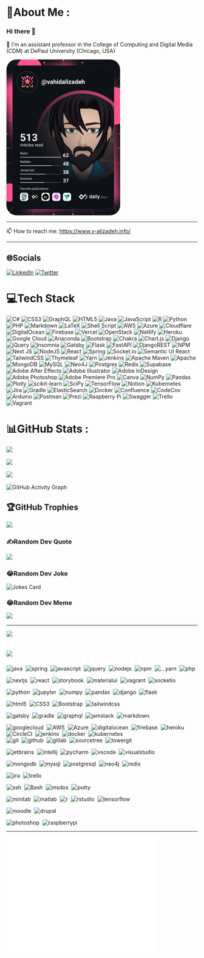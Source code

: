 # 💫About Me :
### Hi there 👋

🔭 I'm an assistant professor in the College of Computing and Digital Media (CDM) at DePaul University (Chicago, USA)

<a href="https://app.daily.dev/vahidalizadeh"><img src="https://github.com/VahidAlizadeh/VahidAlizadeh/blob/main/devcard.svg" width="300" alt="Vahid Alizadeh's Dev Card"/></a>

---

📫 How to reach me: https://www.v-alizadeh.info/

---

## 🌐Socials
[![LinkedIn](https://img.shields.io/badge/LinkedIn-%230077B5.svg?logo=linkedin&logoColor=white)](https://linkedin.com/in/vahidalizadeh) [![Twitter](https://img.shields.io/badge/Twitter-%231DA1F2.svg?logo=Twitter&logoColor=white)](https://twitter.com/vahidalizadehsk) 

# 💻Tech Stack
![C#](https://img.shields.io/badge/c%23-%23239120.svg?style=for-the-badge&logo=c-sharp&logoColor=white) ![CSS3](https://img.shields.io/badge/css3-%231572B6.svg?style=for-the-badge&logo=css3&logoColor=white) ![GraphQL](https://img.shields.io/badge/-GraphQL-E10098?style=for-the-badge&logo=graphql&logoColor=white) ![HTML5](https://img.shields.io/badge/html5-%23E34F26.svg?style=for-the-badge&logo=html5&logoColor=white) ![Java](https://img.shields.io/badge/java-%23ED8B00.svg?style=for-the-badge&logo=java&logoColor=white) ![JavaScript](https://img.shields.io/badge/javascript-%23323330.svg?style=for-the-badge&logo=javascript&logoColor=%23F7DF1E) ![R](https://img.shields.io/badge/r-%23276DC3.svg?style=for-the-badge&logo=r&logoColor=white) ![Python](https://img.shields.io/badge/python-3670A0?style=for-the-badge&logo=python&logoColor=ffdd54) ![PHP](https://img.shields.io/badge/php-%23777BB4.svg?style=for-the-badge&logo=php&logoColor=white) ![Markdown](https://img.shields.io/badge/markdown-%23000000.svg?style=for-the-badge&logo=markdown&logoColor=white) ![LaTeX](https://img.shields.io/badge/latex-%23008080.svg?style=for-the-badge&logo=latex&logoColor=white) ![Shell Script](https://img.shields.io/badge/shell_script-%23121011.svg?style=for-the-badge&logo=gnu-bash&logoColor=white) ![AWS](https://img.shields.io/badge/AWS-%23FF9900.svg?style=for-the-badge&logo=amazon-aws&logoColor=white) ![Azure](https://img.shields.io/badge/azure-%230072C6.svg?style=for-the-badge&logo=azure-devops&logoColor=white) ![Cloudflare](https://img.shields.io/badge/Cloudflare-F38020?style=for-the-badge&logo=Cloudflare&logoColor=white) ![DigitalOcean](https://img.shields.io/badge/DigitalOcean-%230167ff.svg?style=for-the-badge&logo=digitalOcean&logoColor=white) ![Firebase](https://img.shields.io/badge/firebase-%23039BE5.svg?style=for-the-badge&logo=firebase) ![Vercel](https://img.shields.io/badge/vercel-%23000000.svg?style=for-the-badge&logo=vercel&logoColor=white) ![OpenStack](https://img.shields.io/badge/Openstack-%23f01742.svg?style=for-the-badge&logo=openstack&logoColor=white) ![Netlify](https://img.shields.io/badge/netlify-%23000000.svg?style=for-the-badge&logo=netlify&logoColor=#00C7B7) ![Heroku](https://img.shields.io/badge/heroku-%23430098.svg?style=for-the-badge&logo=heroku&logoColor=white) ![Google Cloud](https://img.shields.io/badge/Google%20Cloud-%234285F4.svg?style=for-the-badge&logo=google-cloud&logoColor=white) ![Anaconda](https://img.shields.io/badge/Anaconda-%2344A833.svg?style=for-the-badge&logo=anaconda&logoColor=white) ![Bootstrap](https://img.shields.io/badge/bootstrap-%23563D7C.svg?style=for-the-badge&logo=bootstrap&logoColor=white) ![Chakra](https://img.shields.io/badge/chakra-%234ED1C5.svg?style=for-the-badge&logo=chakraui&logoColor=white) ![Chart.js](https://img.shields.io/badge/chart.js-F5788D.svg?style=for-the-badge&logo=chart.js&logoColor=white) ![Django](https://img.shields.io/badge/django-%23092E20.svg?style=for-the-badge&logo=django&logoColor=white) ![jQuery](https://img.shields.io/badge/jquery-%230769AD.svg?style=for-the-badge&logo=jquery&logoColor=white) ![Insomnia](https://img.shields.io/badge/Insomnia-black?style=for-the-badge&logo=insomnia&logoColor=5849BE) ![Gatsby](https://img.shields.io/badge/Gatsby-%23663399.svg?style=for-the-badge&logo=gatsby&logoColor=white) ![Flask](https://img.shields.io/badge/flask-%23000.svg?style=for-the-badge&logo=flask&logoColor=white) ![FastAPI](https://img.shields.io/badge/FastAPI-005571?style=for-the-badge&logo=fastapi) ![DjangoREST](https://img.shields.io/badge/DJANGO-REST-ff1709?style=for-the-badge&logo=django&logoColor=white&color=ff1709&labelColor=gray) ![NPM](https://img.shields.io/badge/NPM-%23000000.svg?style=for-the-badge&logo=npm&logoColor=white) ![Next JS](https://img.shields.io/badge/Next-black?style=for-the-badge&logo=next.js&logoColor=white) ![NodeJS](https://img.shields.io/badge/node.js-6DA55F?style=for-the-badge&logo=node.js&logoColor=white) ![React](https://img.shields.io/badge/react-%2320232a.svg?style=for-the-badge&logo=react&logoColor=%2361DAFB) ![Spring](https://img.shields.io/badge/spring-%236DB33F.svg?style=for-the-badge&logo=spring&logoColor=white) ![Socket.io](https://img.shields.io/badge/Socket.io-black?style=for-the-badge&logo=socket.io&badgeColor=010101) ![Semantic UI React](https://img.shields.io/badge/Semantic%20UI%20React-%2335BDB2.svg?style=for-the-badge&logo=SemanticUIReact&logoColor=white) ![TailwindCSS](https://img.shields.io/badge/tailwindcss-%2338B2AC.svg?style=for-the-badge&logo=tailwind-css&logoColor=white) ![Thymeleaf](https://img.shields.io/badge/Thymeleaf-%23005C0F.svg?style=for-the-badge&logo=Thymeleaf&logoColor=white) ![Yarn](https://img.shields.io/badge/yarn-%232C8EBB.svg?style=for-the-badge&logo=yarn&logoColor=white) ![Jenkins](https://img.shields.io/badge/jenkins-%232C5263.svg?style=for-the-badge&logo=jenkins&logoColor=white) ![Apache Maven](https://img.shields.io/badge/Apache%20Maven-C71A36?style=for-the-badge&logo=Apache%20Maven&logoColor=white) ![Apache](https://img.shields.io/badge/apache-%23D42029.svg?style=for-the-badge&logo=apache&logoColor=white) ![MongoDB](https://img.shields.io/badge/MongoDB-%234ea94b.svg?style=for-the-badge&logo=mongodb&logoColor=white) ![MySQL](https://img.shields.io/badge/mysql-%2300f.svg?style=for-the-badge&logo=mysql&logoColor=white) 	![Neo4J](https://img.shields.io/badge/Neo4j-008CC1?style=for-the-badge&logo=neo4j&logoColor=white) ![Postgres](https://img.shields.io/badge/postgres-%23316192.svg?style=for-the-badge&logo=postgresql&logoColor=white) ![Redis](https://img.shields.io/badge/redis-%23DD0031.svg?style=for-the-badge&logo=redis&logoColor=white) 	![Supabase](https://img.shields.io/badge/Supabase-3ECF8E?style=for-the-badge&logo=supabase&logoColor=white) ![Adobe After Effects](https://img.shields.io/badge/Adobe%20After%20Effects-9999FF.svg?style=for-the-badge&logo=Adobe%20After%20Effects&logoColor=white) ![Adobe Illustrator](https://img.shields.io/badge/adobeillustrator-%23FF9A00.svg?style=for-the-badge&logo=adobeillustrator&logoColor=white) ![Adobe InDesign](https://img.shields.io/badge/Adobe%20InDesign-49021F?style=for-the-badge&logo=adobeindesign&logoColor=white) ![Adobe Photoshop](https://img.shields.io/badge/adobephotoshop-%2331A8FF.svg?style=for-the-badge&logo=adobephotoshop&logoColor=white) ![Adobe Premiere Pro](https://img.shields.io/badge/Adobe%20Premiere%20Pro-9999FF.svg?style=for-the-badge&logo=Adobe%20Premiere%20Pro&logoColor=white) ![Canva](https://img.shields.io/badge/Canva-%2300C4CC.svg?style=for-the-badge&logo=Canva&logoColor=white) ![NumPy](https://img.shields.io/badge/numpy-%23013243.svg?style=for-the-badge&logo=numpy&logoColor=white) ![Pandas](https://img.shields.io/badge/pandas-%23150458.svg?style=for-the-badge&logo=pandas&logoColor=white) ![Plotly](https://img.shields.io/badge/Plotly-%233F4F75.svg?style=for-the-badge&logo=plotly&logoColor=white) ![scikit-learn](https://img.shields.io/badge/scikit--learn-%23F7931E.svg?style=for-the-badge&logo=scikit-learn&logoColor=white) ![SciPy](https://img.shields.io/badge/SciPy-%230C55A5.svg?style=for-the-badge&logo=scipy&logoColor=%white) ![TensorFlow](https://img.shields.io/badge/TensorFlow-%23FF6F00.svg?style=for-the-badge&logo=TensorFlow&logoColor=white) ![Notion](https://img.shields.io/badge/Notion-%23000000.svg?style=for-the-badge&logo=notion&logoColor=white) ![Kubernetes](https://img.shields.io/badge/kubernetes-%23326ce5.svg?style=for-the-badge&logo=kubernetes&logoColor=white) ![Jira](https://img.shields.io/badge/jira-%230A0FFF.svg?style=for-the-badge&logo=jira&logoColor=white) ![Gradle](https://img.shields.io/badge/Gradle-02303A.svg?style=for-the-badge&logo=Gradle&logoColor=white) ![ElasticSearch](https://img.shields.io/badge/-ElasticSearch-005571?style=for-the-badge&logo=elasticsearch) ![Docker](https://img.shields.io/badge/docker-%230db7ed.svg?style=for-the-badge&logo=docker&logoColor=white) ![Confluence](https://img.shields.io/badge/confluence-%23172BF4.svg?style=for-the-badge&logo=confluence&logoColor=white) ![CodeCov](https://img.shields.io/badge/codecov-%23ff0077.svg?style=for-the-badge&logo=codecov&logoColor=white) ![Arduino](https://img.shields.io/badge/-Arduino-00979D?style=for-the-badge&logo=Arduino&logoColor=white) ![Postman](https://img.shields.io/badge/Postman-FF6C37?style=for-the-badge&logo=postman&logoColor=white) ![Prezi](https://img.shields.io/badge/Prezi-%23000000.svg?style=for-the-badge&logo=Prezi&logoColor=white) ![Raspberry Pi](https://img.shields.io/badge/-RaspberryPi-C51A4A?style=for-the-badge&logo=Raspberry-Pi) ![Swagger](https://img.shields.io/badge/-Swagger-%23Clojure?style=for-the-badge&logo=swagger&logoColor=white) ![Trello](https://img.shields.io/badge/Trello-%23026AA7.svg?style=for-the-badge&logo=Trello&logoColor=white) ![Vagrant](https://img.shields.io/badge/vagrant-%231563FF.svg?style=for-the-badge&logo=vagrant&logoColor=white)


# 📊GitHub Stats :

![](https://github-readme-stats.vercel.app/api?username=vahidalizadeh&theme=radical&hide_border=false&include_all_commits=true&count_private=true)<br/>


<!-- ![](https://github-readme-streak-stats.herokuapp.com/?user=vahidalizadeh&theme=radical&hide_border=false)<br/> -->

![](http://github-readme-streak-stats.herokuapp.com?user=vahidalizadeh&theme=elegant&date_format=M%20j%5B%2C%20Y%5D)<br/>

![](https://github-readme-stats.vercel.app/api/top-langs/?username=vahidalizadeh&theme=radical&hide_border=false&include_all_commits=true&count_private=true&layout=compact)

![GitHub Activity Graph](https://activity-graph.herokuapp.com/graph?username=vahidalizadeh&theme=dracula&hide_border=true)


## 🏆GitHub Trophies
![](https://github-profile-trophy.vercel.app/?username=vahidalizadeh&theme=darkhub&no-frame=false&no-bg=false&margin-w=4)

### ✍️Random Dev Quote
![](https://quotes-github-readme.vercel.app/api?type=horizontal&theme=tokyonight)


### 😂Random Dev Joke
![Jokes Card](https://readme-jokes.vercel.app/api)

### 😂Random Dev Meme
<img src="https://random-memer.herokuapp.com/" width="512px"/>

---
<!-- number of visitors -->
![](https://komarev.com/ghpvc/?username=vahidalizadeh&label=Visitors+Count&color=red&style=flat-square)

<!-- A transparent pixel to count visitors -another service from below website -->
<!-- https://yhype.me/dashboard -->
![](https://hit.yhype.me/github/profile?user_id=5072972)
---

<!-- Languages and frameworks -->
<div>
  <img src="https://cdn.jsdelivr.net/gh/devicons/devicon/icons/java/java-original-wordmark.svg" title="java" alt="java" width="40" height="40"/>&nbsp;
  <img src="https://cdn.jsdelivr.net/gh/devicons/devicon/icons/spring/spring-original-wordmark.svg" title="spring" alt="spring" width="40" height="40"/>&nbsp;
  <img src="https://cdn.jsdelivr.net/gh/devicons/devicon/icons/javascript/javascript-original.svg" title="javascript" alt="javascript" width="40" height="40"/>&nbsp;
  <img src="https://cdn.jsdelivr.net/gh/devicons/devicon/icons/jquery/jquery-original-wordmark.svg" title="jquery" alt="jquery" width="40" height="40"/>&nbsp;
  <img src="https://cdn.jsdelivr.net/gh/devicons/devicon/icons/nodejs/nodejs-original-wordmark.svg" title="nodejs" alt="nodejs" width="40" height="40"/>&nbsp;
  <img src="https://cdn.jsdelivr.net/gh/devicons/devicon/icons/npm/npm-original-wordmark.svg" title="npm" alt="npm" width="40" height="40"/>&nbsp;
  <img src="https://cdn.jsdelivr.net/gh/devicons/devicon/icons/yarn/yarn-original-wordmark.svg" title="yarn" alt="...yarn" width="40" height="40"/>&nbsp;
  <img src="https://cdn.jsdelivr.net/gh/devicons/devicon/icons/php/php-plain.svg" title="php" alt="php" width="40" height="40"/>&nbsp;

  <img src="https://cdn.jsdelivr.net/gh/devicons/devicon/icons/nextjs/nextjs-original-wordmark.svg" title="nextjs." alt="nextjs" width="40" height="40"/>&nbsp;
  <img src="https://cdn.jsdelivr.net/gh/devicons/devicon/icons/react/react-original-wordmark.svg" title="react" alt="react" width="40" height="40"/>&nbsp;
  <img src="https://cdn.jsdelivr.net/gh/devicons/devicon/icons/storybook/storybook-original-wordmark.svg" title="storybook" alt="storybook" width="40" height="40"/>&nbsp;
  <img src="https://cdn.jsdelivr.net/gh/devicons/devicon/icons/materialui/materialui-original.svg" title="materialui" alt="materialui" width="40" height="40"/>&nbsp;
  <img src="https://cdn.jsdelivr.net/gh/devicons/devicon/icons/vagrant/vagrant-original-wordmark.svg" title="vagrant" alt="vagrant" width="40" height="40"/>&nbsp;
  <img src="https://cdn.jsdelivr.net/gh/devicons/devicon/icons/socketio/socketio-original-wordmark.svg" title="socketio" alt="socketio" width="40" height="40"/>&nbsp;

  <img src="https://cdn.jsdelivr.net/gh/devicons/devicon/icons/python/python-original-wordmark.svg" title="python" alt="python" width="40" height="40"/>&nbsp;
  <img src="https://cdn.jsdelivr.net/gh/devicons/devicon/icons/jupyter/jupyter-original-wordmark.svg" title="jupyter" alt="jupyter" width="40" height="40"/>&nbsp;
  <img src="https://cdn.jsdelivr.net/gh/devicons/devicon/icons/numpy/numpy-original-wordmark.svg" title="numpy" alt="numpy" width="40" height="40"/>&nbsp;
  <img src="https://cdn.jsdelivr.net/gh/devicons/devicon/icons/pandas/pandas-original-wordmark.svg" title="pandas" alt="pandas" width="40" height="40"/>&nbsp;
  <img src="https://cdn.jsdelivr.net/gh/devicons/devicon/icons/django/django-original.svg" title="django" alt="django" width="40" height="40"/>&nbsp;
  <img src="https://cdn.jsdelivr.net/gh/devicons/devicon/icons/flask/flask-original-wordmark.svg" title="flask" alt="flask" width="40" height="40"/>&nbsp;

  <img src="https://cdn.jsdelivr.net/gh/devicons/devicon/icons/html5/html5-original-wordmark.svg" title="html5" alt="html5" width="40" height="40"/>&nbsp;
  <img src="https://cdn.jsdelivr.net/gh/devicons/devicon/icons/css3/css3-original-wordmark.svg" title="CSS3" alt="CSS3" width="40" height="40"/>&nbsp;
  <img src="https://cdn.jsdelivr.net/gh/devicons/devicon/icons/bootstrap/bootstrap-plain-wordmark.svg" title="Bootstrap" alt="Bootstrap" width="40" height="40"/>&nbsp;
  <img src="https://cdn.jsdelivr.net/gh/devicons/devicon/icons/tailwindcss/tailwindcss-original-wordmark.svg" title="tailwindcss" alt="tailwindcss" width="40" height="40"/>&nbsp;
  
  <img src="https://cdn.jsdelivr.net/gh/devicons/devicon/icons/gatsby/gatsby-plain-wordmark.svg" title="gatsby" alt="gatsby" width="40" height="40"/>&nbsp;
  <img src="https://cdn.jsdelivr.net/gh/devicons/devicon/icons/gradle/gradle-plain-wordmark.svg" title="gradle" alt="gradle" width="40" height="40"/>&nbsp;
  <img src="https://cdn.jsdelivr.net/gh/devicons/devicon/icons/graphql/graphql-plain-wordmark.svg" title="graphql" alt="graphql" width="40" height="40"/>&nbsp;
  <img src="https://cdn.jsdelivr.net/gh/devicons/devicon/icons/jamstack/jamstack-original-wordmark.svg" title="jamstack" alt="jamstack" width="40" height="40"/>&nbsp;
  <img src="https://cdn.jsdelivr.net/gh/devicons/devicon/icons/markdown/markdown-original.svg" title="markdown" alt="markdown" width="40" height="40"/>&nbsp;
</div>

<!-- Dev Tools -->
<div>
  <img src="https://cdn.jsdelivr.net/gh/devicons/devicon/icons/googlecloud/googlecloud-original-wordmark.svg" title="googlecloud" alt="googlecloud" width="40" height="40"/>&nbsp;
  <img src="https://cdn.jsdelivr.net/gh/devicons/devicon/icons/amazonwebservices/amazonwebservices-original-wordmark.svg" title="AWS" alt="AWS" width="40" height="40"/>&nbsp;
  <img src="https://cdn.jsdelivr.net/gh/devicons/devicon/icons/azure/azure-original-wordmark.svg" title="Azure" alt="Azure" width="40" height="40"/>&nbsp;
  <img src="https://cdn.jsdelivr.net/gh/devicons/devicon/icons/digitalocean/digitalocean-original-wordmark.svg" title="digitalocean" alt="digitalocean" width="40" height="40"/>&nbsp;
  <img src="https://cdn.jsdelivr.net/gh/devicons/devicon/icons/firebase/firebase-plain-wordmark.svg" title="firebase" alt="firebase" width="40" height="40"/>&nbsp;
  <img src="https://cdn.jsdelivr.net/gh/devicons/devicon/icons/heroku/heroku-plain-wordmark.svg" title="heroku" alt="heroku" width="40" height="40"/>&nbsp;
  <img src="https://cdn.jsdelivr.net/gh/devicons/devicon/icons/circleci/circleci-plain-wordmark.svg" title="CircleCI" alt="CircleCI" width="40" height="40"/>&nbsp;
  <img src="https://cdn.jsdelivr.net/gh/devicons/devicon/icons/jenkins/jenkins-original.svg" title="jenkins" alt="jenkins" width="40" height="40"/>&nbsp;
  <img src="https://cdn.jsdelivr.net/gh/devicons/devicon/icons/docker/docker-original-wordmark.svg" title="docker" alt="docker" width="40" height="40"/>&nbsp;
  <img src="https://cdn.jsdelivr.net/gh/devicons/devicon/icons/kubernetes/kubernetes-plain-wordmark.svg" title="kubernetes" alt="kubernetes" width="40" height="40"/>&nbsp;
</div>

<!-- Other Dev Tools -->
<div>
  <img src="https://cdn.jsdelivr.net/gh/devicons/devicon/icons/git/git-original-wordmark.svg" title="git" alt="git" width="40" height="40"/>&nbsp;
  <img src="https://cdn.jsdelivr.net/gh/devicons/devicon/icons/github/github-original-wordmark.svg" title="github" alt="github" width="40" height="40"/>&nbsp;
  <img src="https://cdn.jsdelivr.net/gh/devicons/devicon/icons/gitlab/gitlab-original-wordmark.svg" title="gitlab" alt="gitlab" width="40" height="40"/>&nbsp;
  <img src="https://cdn.jsdelivr.net/gh/devicons/devicon/icons/sourcetree/sourcetree-original-wordmark.svg" title="sourcetree" alt="sourcetree" width="40" height="40"/>&nbsp;
  <img src="https://cdn.jsdelivr.net/gh/devicons/devicon/icons/towergit/towergit-original-wordmark.svg" title="towergit" alt="towergit" width="40" height="40"/>&nbsp;

  <img src="https://cdn.jsdelivr.net/gh/devicons/devicon/icons/jetbrains/jetbrains-original.svg" title="jetbrains" alt="jetbrains" width="40" height="40"/>&nbsp;
  <img src="https://cdn.jsdelivr.net/gh/devicons/devicon/icons/intellij/intellij-original-wordmark.svg" title="intellij" alt="intellij" width="40" height="40"/>&nbsp;
  <img src="https://cdn.jsdelivr.net/gh/devicons/devicon/icons/pycharm/pycharm-original-wordmark.svg" 
  title="pycharm" alt="pycharm" width="40" height="40"/>&nbsp;
  <img src="https://cdn.jsdelivr.net/gh/devicons/devicon/icons/vscode/vscode-original-wordmark.svg" title="vscode" alt="vscode" width="40" height="40"/>&nbsp;
  <img src="https://cdn.jsdelivr.net/gh/devicons/devicon/icons/visualstudio/visualstudio-plain-wordmark.svg" title="visualstudio" alt="visualstudio" width="40" height="40"/>&nbsp;

  <img src="https://cdn.jsdelivr.net/gh/devicons/devicon/icons/mongodb/mongodb-original-wordmark.svg" title="mongodb" alt="mongodb" width="40" height="40"/>&nbsp;
  <img src="https://cdn.jsdelivr.net/gh/devicons/devicon/icons/mysql/mysql-original-wordmark.svg" title="mysql" alt="mysql" width="40" height="40"/>&nbsp;
  <img src="https://cdn.jsdelivr.net/gh/devicons/devicon/icons/postgresql/postgresql-original-wordmark.svg" title="postgresql" alt="postgresql" width="40" height="40"/>&nbsp;
  <img src="https://cdn.jsdelivr.net/gh/devicons/devicon/icons/neo4j/neo4j-original-wordmark.svg" title="neo4j" alt="neo4j" width="40" height="40"/>&nbsp;
  <img src="https://cdn.jsdelivr.net/gh/devicons/devicon/icons/redis/redis-original-wordmark.svg" title="redis" alt="redis" width="40" height="40"/>&nbsp;

  <img src="https://cdn.jsdelivr.net/gh/devicons/devicon/icons/jira/jira-original-wordmark.svg" title="jira" alt="jira" width="40" height="40"/>&nbsp;
  <img src="https://cdn.jsdelivr.net/gh/devicons/devicon/icons/trello/trello-plain-wordmark.svg" title="trello" alt="trello" width="40" height="40"/>&nbsp;

  <img src="https://cdn.jsdelivr.net/gh/devicons/devicon/icons/ssh/ssh-original-wordmark.svg" title="ssh" alt="ssh" width="40" height="40"/>&nbsp;
  <img src="https://cdn.jsdelivr.net/gh/devicons/devicon/icons/bash/bash-plain.svg" title="Bash" alt="Bash" width="40" height="40"/>&nbsp;
  <img src="https://cdn.jsdelivr.net/gh/devicons/devicon/icons/msdos/msdos-original.svg" title="msdos" alt="msdos" width="40" height="40"/>&nbsp;
  <img src="https://cdn.jsdelivr.net/gh/devicons/devicon/icons/putty/putty-original.svg" title="putty" alt="putty" width="40" height="40"/>&nbsp;
</div>

<!-- Other Tools -->
<div>
  <img src="https://cdn.jsdelivr.net/gh/devicons/devicon/icons/minitab/minitab-original.svg" title="minitab" alt="minitab" width="40" height="40"/>&nbsp;
  <img src="https://cdn.jsdelivr.net/gh/devicons/devicon/icons/matlab/matlab-original.svg" title="matlab" alt="matlab" width="40" height="40"/>&nbsp;
  <img src="https://cdn.jsdelivr.net/gh/devicons/devicon/icons/r/r-original.svg" title="r" alt="r" width="40" height="40"/>&nbsp;
  <img src="https://cdn.jsdelivr.net/gh/devicons/devicon/icons/rstudio/rstudio-original.svg" title="rstudio" alt="rstudio" width="40" height="40"/>&nbsp;
  <img src="https://cdn.jsdelivr.net/gh/devicons/devicon/icons/tensorflow/tensorflow-original-wordmark.svg" title="tensorflow" alt="tensorflow" width="40" height="40"/>&nbsp;

  <img src="https://cdn.jsdelivr.net/gh/devicons/devicon/icons/moodle/moodle-original-wordmark.svg" title="moodle" alt="moodle" width="40" height="40"/>&nbsp;
  <img src="https://cdn.jsdelivr.net/gh/devicons/devicon/icons/drupal/drupal-original-wordmark.svg" title="drupal" alt="drupal" width="40" height="40"/>&nbsp;

  <img src="https://cdn.jsdelivr.net/gh/devicons/devicon/icons/photoshop/photoshop-line.svg" title="photoshop" alt="photoshop" width="40" height="40"/>&nbsp;
  <img src="https://cdn.jsdelivr.net/gh/devicons/devicon/icons/raspberrypi/raspberrypi-original-wordmark.svg" title="raspberrypi" alt="raspberrypi" width="40" height="40"/>&nbsp;
</div>

---

<img align="center" src="/github-metrics.svg" alt="Metrics" width="400">




<!-- ================================================================================================= -->
<!-- ================================================================================================= -->
<!-- ================================================================================================= -->
<!-- RESOURCES -->
<!-- https://www.sitepoint.com/github-profile-readme/ -->
<!-- GPRM : GitHub Profile ReadMe Maker: https://github.com/VishwaGauravIn/github-profile-readme-maker -->


<!--
